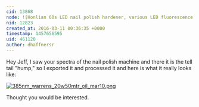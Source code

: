 ```yaml
---
cid: 13868
node: ![Honlian 60s LED nail polish hardener, various LED fluorescence updates](../notes/warren/03-10-2016/honlian-60s-led-nail-polish-hardener-various-led-fluorescence-updates)
nid: 12823
created_at: 2016-03-11 00:36:35 +0000
timestamp: 1457656595
uid: 461120
author: dhaffnersr
---
```


Hey Jeff, I saw your spectra of the nail polish machine and there it is the tell tail "hump," so I exported it and processed it and here is what it really looks like:


[![385nm_warrens_20w50mtr_oil_mar10.png](//i.publiclab.org/system/images/photos/000/014/745/medium/385nm_warrens_20w50mtr_oil_mar10.png)](//i.publiclab.org/system/images/photos/000/014/745/original/385nm_warrens_20w50mtr_oil_mar10.png)

Thought you would be interested.

